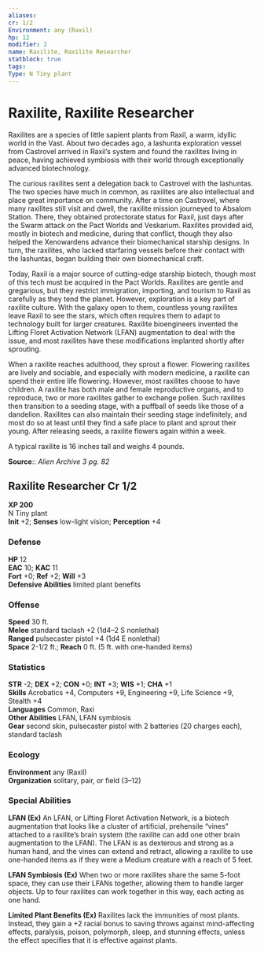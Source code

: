 ```yaml
---
aliases: 
cr: 1/2
Environment: any (Raxil)  
hp: 12
modifier: 2
name: Raxilite, Raxilite Researcher
statblock: true
tags: 
Type: N Tiny plant  
---
```


# Raxilite, Raxilite Researcher

Raxilites are a species of little sapient plants from Raxil, a warm, idyllic world in the Vast. About two decades ago, a lashunta exploration vessel from Castrovel arrived in Raxil’s system and found the raxilites living in peace, having achieved symbiosis with their world through exceptionally advanced biotechnology.

The curious raxilites sent a delegation back to Castrovel with the lashuntas. The two species have much in common, as raxilites are also intellectual and place great importance on community. After a time on Castrovel, where many raxilites still visit and dwell, the raxilite mission journeyed to Absalom Station. There, they obtained protectorate status for Raxil, just days after the Swarm attack on the Pact Worlds and Veskarium. Raxilites provided aid, mostly in biotech and medicine, during that conflict, though they also helped the Xenowardens advance their biomechanical starship designs. In turn, the raxilites, who lacked starfaring vessels before their contact with the lashuntas, began building their own biomechanical craft.

Today, Raxil is a major source of cutting-edge starship biotech, though most of this tech must be acquired in the Pact Worlds. Raxilites are gentle and gregarious, but they restrict immigration, importing, and tourism to Raxil as carefully as they tend the planet. However, exploration is a key part of raxilite culture. With the galaxy open to them, countless young raxilites leave Raxil to see the stars, which often requires them to adapt to technology built for larger creatures. Raxilite bioengineers invented the Lifting Floret Activation Network (LFAN) augmentation to deal with the issue, and most raxilites have these modifications implanted shortly after sprouting.

When a raxilite reaches adulthood, they sprout a flower. Flowering raxilites are lively and sociable, and especially with modern medicine, a raxilite can spend their entire life flowering. However, most raxilites choose to have children. A raxilite has both male and female reproductive organs, and to reproduce, two or more raxilites gather to exchange pollen. Such raxilites then transition to a seeding stage, with a puffball of seeds like those of a dandelion. Raxilites can also maintain their seeding stage indefinitely, and most do so at least until they find a safe place to plant and sprout their young. After releasing seeds, a raxilite flowers again within a week.

A typical raxilite is 16 inches tall and weighs 4 pounds.


**Source**:: _Alien Archive 3 pg. 82_

## Raxilite Researcher Cr 1/2

**XP 200**  
N Tiny plant  
**Init** +2; **Senses** low-light vision; **Perception** +4  

### Defense

**HP** 12  
**EAC** 10; **KAC** 11  
**Fort** +0; **Ref** +2; **Will** +3  
**Defensive Abilities** limited plant benefits  

### Offense

**Speed** 30 ft.  
**Melee** standard taclash +2 (1d4–2 S nonlethal)  
**Ranged** pulsecaster pistol +4 (1d4 E nonlethal)  
**Space** 2-1/2 ft.; **Reach** 0 ft. (5 ft. with one-handed items)

### Statistics

**STR** -2; **DEX** +2; **CON** +0; **INT** +3; **WIS** +1; **CHA** +1  
**Skills** Acrobatics +4, Computers +9, Engineering +9, Life Science +9, Stealth +4  
**Languages** Common, Raxi  
**Other Abilities** LFAN, LFAN symbiosis  
**Gear** second skin, pulsecaster pistol with 2 batteries (20 charges each), standard taclash

### Ecology

**Environment** any (Raxil)  
**Organization** solitary, pair, or field (3–12)

### Special Abilities

**LFAN (Ex)** An LFAN, or Lifting Floret Activation Network, is a biotech augmentation that looks like a cluster of artificial, prehensile “vines” attached to a raxilite’s brain system (the raxilite can add one other brain augmentation to the LFAN). The LFAN is as dexterous and strong as a human hand, and the vines can extend and retract, allowing a raxilite to use one-handed items as if they were a Medium creature with a reach of 5 feet.

**LFAN Symbiosis (Ex)** When two or more raxilites share the same 5-foot space, they can use their LFANs together, allowing them to handle larger objects. Up to four raxilites can work together in this way, each acting as one hand.

**Limited Plant Benefits (Ex)** Raxilites lack the immunities of most plants. Instead, they gain a +2 racial bonus to saving throws against mind-affecting effects, paralysis, poison, polymorph, sleep, and stunning effects, unless the effect specifies that it is effective against plants.
